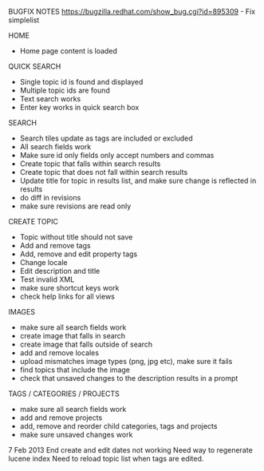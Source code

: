 BUGFIX NOTES
https://bugzilla.redhat.com/show_bug.cgi?id=895309 - Fix simplelist

HOME
* Home page content is loaded

QUICK SEARCH
* Single topic id is found and displayed
* Multiple topic ids are found
* Text search works
* Enter key works in quick search box

SEARCH
* Search tiles update as tags are included or excluded
* All search fields work
* Make sure id only fields only accept numbers and commas
* Create topic that falls within search results
* Create topic that does not fall within search results
* Update title for topic in results list, and make sure change is reflected in results
* do diff in revisions
* make sure revisions are read only

CREATE TOPIC
* Topic without title should not save
* Add and remove tags
* Add, remove and edit property tags
* Change locale
* Edit description and title
* Test invalid XML
* make sure shortcut keys work
* check help links for all views

IMAGES
* make sure all search fields work
* create image that falls in search
* create image that falls outside of search
* add and remove locales
* upload mismatches image types (png, jpg etc), make sure it fails
* find topics that include the image
* check that unsaved changes to the description results in a prompt

TAGS / CATEGORIES / PROJECTS
* make sure all search fields work
* add and remove projects
* add, remove and reorder child categories, tags and projects
* make sure unsaved changes work


7 Feb 2013
End create and edit dates not working
Need way to regenerate lucene index
Need to reload topic list when tags are edited.
